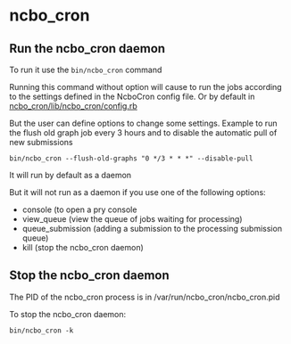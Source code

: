 # ncbo_cron

## Run the ncbo_cron daemon

To run it use the `bin/ncbo_cron` command

Running this command without option will cause to run the jobs according to the settings defined in the NcboCron config file. Or by default in [ncbo_cron/lib/ncbo_cron/config.rb](https://github.com/ncbo/ncbo_cron/blob/master/lib/ncbo_cron/config.rb)

But the user can define options to change some settings.
Example to run the flush old graph job every 3 hours and to disable the automatic pull of new submissions

```
bin/ncbo_cron --flush-old-graphs "0 */3 * * *" --disable-pull
```

It will run by default as a daemon

But it will not run as a daemon if you use one of the following options:

* console (to open a pry console
* view_queue (view the queue of jobs waiting for processing)
* queue_submission (adding a submission to the processing submission queue)
* kill (stop the ncbo_cron daemon)

## Stop the ncbo_cron daemon

The PID of the ncbo_cron process is in /var/run/ncbo_cron/ncbo_cron.pid

To stop the ncbo_cron daemon: 
```
bin/ncbo_cron -k
```
